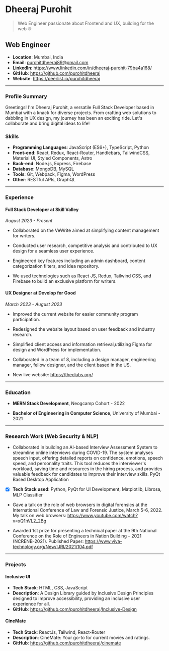 # Dheeraj Purohit

> Web Engineer passionate about Frontend and UX, building for the web 🌐

## Web Engineer

- **Location**: Mumbai, India
- **Email**: purohitdheeraj89@gmail.com
- **LinkedIn**: https://www.linkedin.com/in/dheeraj-purohit-79ba4a168/
- **GitHub**: https://github.com/purohitdheeraj
- **Website**: https://peerlist.io/purohitdheeraj
---

### Profile Summary

Greetings! I'm Dheeraj Purohit, a versatile Full Stack Developer based in Mumbai with a knack for diverse projects. From crafting web solutions to dabbling in UX design, my journey has been an exciting ride. Let's collaborate and bring digital ideas to life!

### Skills

- **Programming Languages**: JavaScript (ES6+), TypeScript, Python
- **Front-end**: React, Redux, React-Router, Handlebars, TailwindCSS, Material UI, Styled Components, Astro
- **Back-end**: Node.js, Express, Firebase
- **Database**: MongoDB, MySQL
- **Tools**: Git, Webpack, Figma, WordPress
- **Other**: RESTful APIs, GraphQL

---

### Experience

#### Full Stack Developer at Skill Valley

_August 2023 - Present_

- Collaborated on the VeWrite aimed at simplifying content management for writers.
- Conducted user research, competitive analysis and contributed to UX design for a seamless user experience.

- Engineered key features including an admin dashboard, content categorization filters, and idea repository.

- We used technologies such as React JS, Redux, Tailwind CSS, and Firebase to build an exclusive platform for writers.

#### UX Designer at Develop for Good

_March 2023 - August 2023_

- Improved the current website for easier community program participation.

- Redesigned the website layout based on user feedback and industry research.

- Simplified client access and information retrieval,utilizing Figma for design and WordPress for implementation.

- Collaborated in a team of 8, including a design manager, engineering manager, fellow designer, and the client
  based in the US.
- New live website: https://theclubs.org/

---

### Education

- **MERN Stack Development**, Neogcamp Cohort - 2022

- **Bachelor of Engineering in Computer Science**, University of Mumbai - 2021

---

### Research Work (Web Security & NLP)

- Collaborated in building an AI-based Interview Assessment System to streamline online interviews
  during COVID-19. The system analyses speech input, offering detailed reports on confidence, emotions, speech speed,
  and personality traits. This tool reduces the interviewer's workload, saving time and resources in the hiring process, and
  provides valuable feedback for candidates to improve their interview skills. PyQt Based Desktop Application
- [x] **Tech Stack used**: Python, PyQt for UI Development, Matplotlib, Librosa, MLP Classifier

- Gave a talk on the role of web browsers in digital forensics at the International Conference of Law and Forensic Justice, March 5-6, 2022. My talk on web browsers: https://www.youtube.com/watch?v=xQ1hVL2_2Bg

- Awarded 1st prize for presenting a technical paper at the 9th National Conference on the Role of Engineers in Nation Building – 2021 (NCRENB-2021). Published Paper: https://www.viva-technology.org/New/IJRI/2021/104.pdf

---

### Projects

#### Inclusive UI

- **Tech Stack**: HTML, CSS, JavaScript
- **Description**: A Design Library guided by Inclusive Design Principles designed to improve accessibility, providing an inclusive user experience for all.
- **GitHub**: https://github.com/purohitdheeraj/Inclusive-Design

#### CineMate

- **Tech Stack**: ReactJs, Tailwind, React-Router
- **Description**: CineMate: Your go-to for current movies and ratings.
- **GitHub**: https://github.com/purohitdheeraj/cinemate
